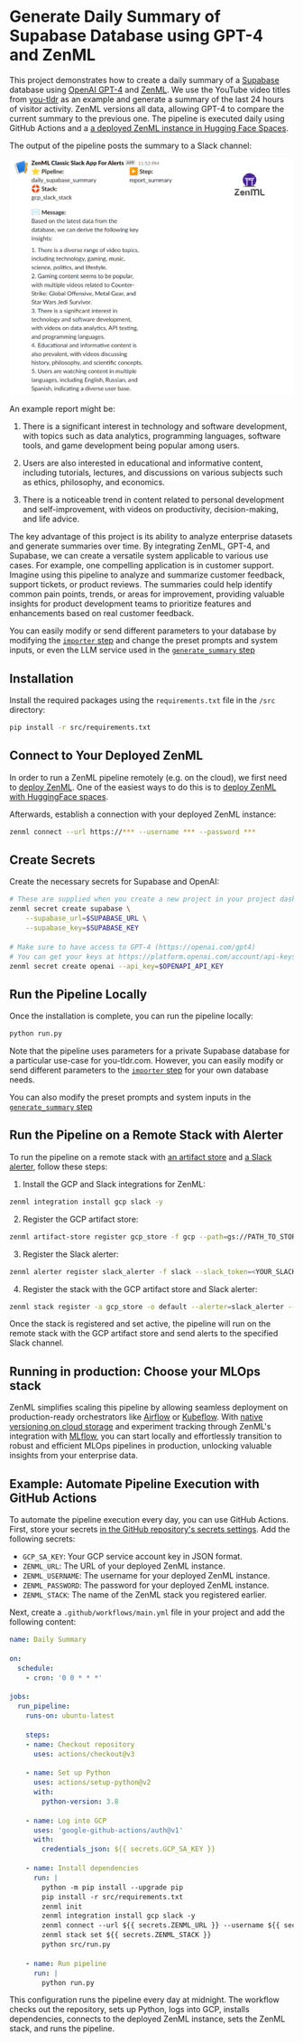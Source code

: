 # Generate Daily Summary of Supabase Database using GPT-4 and ZenML

This project demonstrates how to create a daily summary of a [Supabase](https://supabase.com) database using [OpenAI GPT-4](https://openai.com/gpt4) and [ZenML](https://zenml.io). We use the YouTube video titles from [you-tldr](https://you-tldr.com) as an example and generate a summary of the last 24 hours of visitor activity. ZenML versions all data, allowing GPT-4 to compare the current summary to the previous one. The pipeline is executed daily using GitHub Actions and a [a deployed ZenML instance in Hugging Face Spaces](https://huggingface.co/docs/hub/spaces-sdks-docker-zenml).

The output of the pipeline posts the summary to a Slack channel:

![The summary in Slack](assets/youtldr_summarizer_slack.png)

An example report might be:

1. There is a significant interest in technology and software development, with topics such as data analytics, programming languages, software tools, and game development being popular among users.

2. Users are also interested in educational and informative content, including tutorials, lectures, and discussions on various subjects such as ethics, philosophy, and economics.

3. There is a noticeable trend in content related to personal development and self-improvement, with videos on productivity, decision-making, and life advice.

The key advantage of this project is its ability to analyze enterprise datasets and generate summaries over time. By integrating ZenML, GPT-4, and Supabase, we can create a versatile system applicable to various use cases. For example, one compelling application is in customer support. Imagine using this pipeline to analyze and summarize customer feedback, support tickets, or product reviews. The summaries could help identify common pain points, trends, or areas for improvement, providing valuable insights for product development teams to prioritize features and enhancements based on real customer feedback.

You can easily modify or send different parameters to your database by modifying the [`importer` step](src/steps/importers.py) and change the preset prompts and system inputs, or even the LLM service used in the [`generate_summary` step](src/steps/summarizers.py)

## Installation

Install the required packages using the `requirements.txt` file in the `/src` directory:

```bash
pip install -r src/requirements.txt
```

## Connect to Your Deployed ZenML

In order to run a ZenML pipeline remotely (e.g. on the cloud), we first need to
[deploy ZenML](https://docs.zenml.io/getting-started/deploying-zenml). One of the
easiest ways to do this is to [deploy ZenML with HuggingFace spaces](https://docs.zenml.io/getting-started/deploying-zenml/huggingface).

Afterwards, establish a connection with your deployed ZenML instance:

```bash
zenml connect --url https://*** --username *** --password ***
```

## Create Secrets

Create the necessary secrets for Supabase and OpenAI:

```bash
# These are supplied when you create a new project in your project dashboard.
zenml secret create supabase \
    --supabase_url=$SUPABASE_URL \
    --supabase_key=$SUPABASE_KEY

# Make sure to have access to GPT-4 (https://openai.com/gpt4)
# You can get your keys at https://platform.openai.com/account/api-keys
zenml secret create openai --api_key=$OPENAPI_API_KEY   
```

## Run the Pipeline Locally

Once the installation is complete, you can run the pipeline locally:

```bash
python run.py
```

Note that the pipeline uses parameters for a private Supabase database for a particular use-case for you-tldr.com. However, you can easily modify or send different parameters to the [`importer` step](src/steps/importers.py) for your own database needs.

You can also modify the preset prompts and system inputs in the [`generate_summary` step](src/steps/summarizers.py)

## Run the Pipeline on a Remote Stack with Alerter

To run the pipeline on a remote stack with [an artifact store](https://docs.zenml.io/component-gallery/artifact-stores) and [a Slack alerter](https://docs.zenml.io/component-gallery/alerters/slack), follow these steps:

1. Install the GCP and Slack integrations for ZenML:

```bash
zenml integration install gcp slack -y
```

2. Register the GCP artifact store:

```bash
zenml artifact-store register gcp_store -f gcp --path=gs://PATH_TO_STORE
```

3. Register the Slack alerter:

```bash
zenml alerter register slack_alerter -f slack --slack_token=<YOUR_SLACK_TOKEN> --default_slack_channel_id=<YOUR_SLACK_CHANNEL_ID>
```

4. Register the stack with the GCP artifact store and Slack alerter:

```bash
zenml stack register -a gcp_store -o default --alerter=slack_alerter --active
```

Once the stack is registered and set active, the pipeline will run on the remote stack with the GCP artifact store and send alerts to the specified Slack channel.

## Running in production: Choose your MLOps stack

ZenML simplifies scaling this pipeline by allowing seamless deployment on production-ready orchestrators like [Airflow](https://docs.zenml.io/component-gallery/orchestrators/airflow) or [Kubeflow](https://docs.zenml.io/component-gallery/orchestrators/kubeflow). With [native versioning on cloud storage](https://docs.zenml.io/starter-guide/pipelines/parameters-and-caching) and experiment tracking through ZenML's integration with [MLflow](https://docs.zenml.io/component-gallery/experiment-trackers/mlflow), you can start locally and effortlessly transition to robust and efficient MLOps pipelines in production, unlocking valuable insights from your enterprise data.

## Example: Automate Pipeline Execution with GitHub Actions

To automate the pipeline execution every day, you can use GitHub Actions. First, store your secrets [in the GitHub repository's secrets settings](https://docs.github.com/en/codespaces/managing-codespaces-for-your-organization/managing-encrypted-secrets-for-your-repository-and-organization-for-github-codespaces). Add the following secrets:

- `GCP_SA_KEY`: Your GCP service account key in JSON format.
- `ZENML_URL`: The URL of your deployed ZenML instance.
- `ZENML_USERNAME`: The username for your deployed ZenML instance.
- `ZENML_PASSWORD`: The password for your deployed ZenML instance.
- `ZENML_STACK`: The name of the ZenML stack you registered earlier.

Next, create a `.github/workflows/main.yml` file in your project and add the following content:

```yaml
name: Daily Summary

on:
  schedule:
    - cron: '0 0 * * *'

jobs:
  run_pipeline:
    runs-on: ubuntu-latest

    steps:
    - name: Checkout repository
      uses: actions/checkout@v3

    - name: Set up Python
      uses: actions/setup-python@v2
      with:
        python-version: 3.8

    - name: Log into GCP
      uses: 'google-github-actions/auth@v1'
      with:
        credentials_json: ${{ secrets.GCP_SA_KEY }}

    - name: Install dependencies
      run: |
        python -m pip install --upgrade pip
        pip install -r src/requirements.txt
        zenml init
        zenml integration install gcp slack -y
        zenml connect --url ${{ secrets.ZENML_URL }} --username ${{ secrets.ZENML_USERNAME }} --password ${{ secrets.ZENML_PASSWORD }}
        zenml stack set ${{ secrets.ZENML_STACK }}
        python src/run.py

    - name: Run pipeline
      run: |
        python run.py
```

This configuration runs the pipeline every day at midnight. The workflow checks out the repository, sets up Python, logs into GCP, installs dependencies, connects to the deployed ZenML instance, sets the ZenML stack, and runs the pipeline.